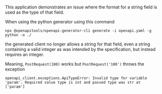 This application demonstrates an issue where the format for a string field is used
as the type of that field.

When using the python generator using this command

`npx @openapitools/openapi-generator-cli generate -i openapi.yaml -g python -o ./`

the generated client no longer allows a string for that field, even a string containing
a valid integer as was intended by the specification, but instead requires an integer.

Meaning, `PostRequest(100)` works but `PostRequest('100')` throws the exception

`openapi_client.exceptions.ApiTypeError: Invalid type for variable 'param'. Required value type is int and passed type was str at ['param']`
